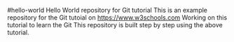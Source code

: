 #hello-world
Hello World repository for Git tutorial
This is an example repository for the Git tutoial on https://www.w3schools.com
Working on this tutorial to learn the Git
This repository is built step by step using the above tutorial.
